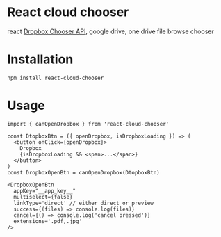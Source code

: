 React cloud chooser
============
react [Dropbox Chooser API](https://www.dropbox.com/developers/chooser), google drive, one drive file browse chooser

Installation 
============
```
npm install react-cloud-chooser
```

Usage
=====
```
import { canOpenDropbox } from 'react-cloud-chooser'

const DtopboxBtn = ({ openDropbox, isDropboxLoading }) => (
  <button onClick={openDropbox}>
    Dropbox
    {isDropboxLoading && <span>...</span>}
  </button>
)
const DropboxOpenBtn = canOpenDropbox(DtopboxBtn)

<DropboxOpenBtn
  appKey="__app_key__"
  multiselect={false}
  linkType='direct' // either direct or preview
  success={(files) => console.log(files)}
  cancel={() => console.log('cancel pressed')}
  extensions='.pdf,.jpg'
/>
```